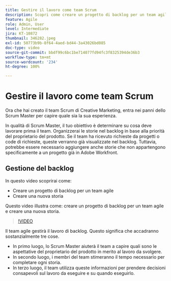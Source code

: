 ```yaml
---
title: Gestire il lavoro come team Scrum
description: Scopri come creare un progetto di backlog per un team agile e creare una nuova storia.
feature: Agile
role: Admin, User
level: Intermediate
jira: KT-10872
thumbnail: 346282.jpeg
exl-id: 50773b9b-8f64-4aed-bd44-3a43026bd085
doc-type: video
source-git-commit: bbdf99c6bc1be714077fd94fc3f8325394de36b3
workflow-type: tm+mt
source-wordcount: '234'
ht-degree: 100%

---
```


# Gestire il lavoro come team Scrum

Ora che hai creato il team Scrum di Creative Marketing, entra nei panni dello Scrum Master per capire quale sia la sua esperienza.

In qualità di Scrum Master, il tuo obiettivo è determinare su cosa deve lavorare prima il team. Organizzerai le storie nel backlog in base alla priorità del proprietario del prodotto. Se il team ha ricevuto richieste da progetti o code di richieste, queste verranno già visualizzate nel backlog. Tuttavia, potrebbe essere necessario aggiungere anche storie che non appartengono specificamente a un progetto già in Adobe Workfront.

## Gestione del backlog

In questo video scoprirai come:

- Creare un progetto di backlog per un team agile
- Creare una nuova storia

Questo video illustra come: creare un progetto di backlog per un team agile e creare una nuova storia.

>[!VIDEO](https://video.tv.adobe.com/v/346282/?quality=12&learn=on&enablevpops=1)

Il team agile gestirà il lavoro di backlog. Questo significa che accadranno sostanzialmente tre cose.

- In primo luogo, lo Scrum Master aiuterà il team a capire quali sono le aspettative del proprietario del prodotto in merito al lavoro da svolgere.
- In secondo luogo, i membri del team stimeranno il tempo necessario per completare ogni storia.
- In terzo luogo, il team utilizza queste informazioni per prendere decisioni consapevoli sul lavoro da eseguire e su quando eseguirlo.
